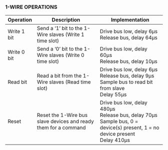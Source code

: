 ### 1-WIRE OPERATIONS

| Operation   | Description                                         | Implementation                                                                 |
|-------------|-----------------------------------------------------|---------------------------------------------------------------------------------|
| Write 1 bit | Send a ‘1’ bit to the 1-Wire slaves (Write 1 time slot) | Drive bus low, delay 6µs  <br> Release bus, delay 64µs                        |
| Write 0 bit | Send a ‘0’ bit to the 1-Wire slaves (Write 0 time slot) | Drive bus low, delay 60µs <br> Release bus, delay 10µs                        |
| Read bit    | Read a bit from the 1-Wire slaves (Read time slot) | Drive bus low, delay 6µs  <br> Release bus, delay 9µs  <br> Sample bus to read bit from slave <br> Delay 55µs |
| Reset       | Reset the 1-Wire bus slave devices and ready them for a command | Drive bus low, delay 480µs <br> Release bus, delay 70µs <br> Sample bus, 0 = device(s) present, 1 = no device present <br> Delay 410µs |
